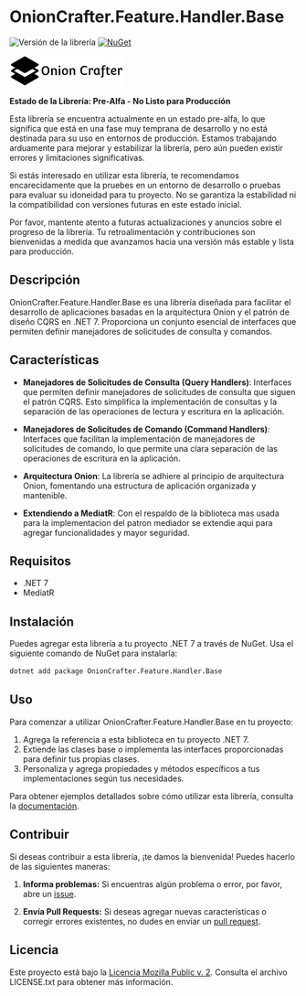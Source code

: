 # OnionCrafter.Feature.Handler.Base

![Versión de la librería](https://img.shields.io/badge/Versi%C3%B3n-1.0.0-brightgreen) [![NuGet](https://img.shields.io/nuget/v/OnionCrafter.Feature.Handler.Base.svg)](https://www.nuget.org/packages/OnionCrafter.Feature.Handler.Base/)

![](https://raw.githubusercontent.com/Dtopiast/OnionCrafter.Feature.Handler.Base/main/Images/Logo.png)

**Estado de la Librería: Pre-Alfa - No Listo para Producción**

Esta librería se encuentra actualmente en un estado pre-alfa, lo que significa que está en una fase muy temprana de desarrollo y no está destinada para su uso en entornos de producción. Estamos trabajando arduamente para mejorar y estabilizar la librería, pero aún pueden existir errores y limitaciones significativas.

Si estás interesado en utilizar esta librería, te recomendamos encarecidamente que la pruebes en un entorno de desarrollo o pruebas para evaluar su idoneidad para tu proyecto. No se garantiza la estabilidad ni la compatibilidad con versiones futuras en este estado inicial.

Por favor, mantente atento a futuras actualizaciones y anuncios sobre el progreso de la librería. Tu retroalimentación y contribuciones son bienvenidas a medida que avanzamos hacia una versión más estable y lista para producción.

## Descripción

OnionCrafter.Feature.Handler.Base es una librería diseñada para facilitar el desarrollo de aplicaciones basadas en la arquitectura Onion y el patrón de diseño CQRS en .NET 7. Proporciona un conjunto esencial de interfaces que permiten definir manejadores de solicitudes de consulta y comandos.

## Características

- **Manejadores de Solicitudes de Consulta (Query Handlers)**: Interfaces que permiten definir manejadores de solicitudes de consulta que siguen el patrón CQRS. Esto simplifica la implementación de consultas y la separación de las operaciones de lectura y escritura en la aplicación.

- **Manejadores de Solicitudes de Comando (Command Handlers)**: Interfaces que facilitan la implementación de manejadores de solicitudes de comando, lo que permite una clara separación de las operaciones de escritura en la aplicación.

- **Arquitectura Onion**: La librería se adhiere al principio de arquitectura Onion, fomentando una estructura de aplicación organizada y mantenible.

- **Extendiendo a MediatR**: Con el respaldo de la biblioteca mas usada para la implementacion del patron mediador se extendie aqui para agregar funcionalidades y mayor seguridad.

## Requisitos

- .NET 7
- MediatR

## Instalación

Puedes agregar esta librería a tu proyecto .NET 7 a través de NuGet. Usa el siguiente comando de NuGet para instalarla:

```bash
dotnet add package OnionCrafter.Feature.Handler.Base
```

## Uso

Para comenzar a utilizar OnionCrafter.Feature.Handler.Base en tu proyecto:

1. Agrega la referencia a esta biblioteca en tu proyecto .NET 7.
2. Extiende las clases base o implementa las interfaces proporcionadas para definir tus propias clases.
3. Personaliza y agrega propiedades y métodos específicos a tus implementaciones según tus necesidades.

Para obtener ejemplos detallados sobre cómo utilizar esta librería, consulta la [documentación](https://github.com/Dtopiast/OnionCrafter.Feature.Handler.Base/wiki).

## Contribuir

Si deseas contribuir a esta librería, ¡te damos la bienvenida! Puedes hacerlo de las siguientes maneras:

1. **Informa problemas:** Si encuentras algún problema o error, por favor, abre un [issue](https://github.com/dtopiast/OnionCrafter.Feature.Handler.Base/issues).

2. **Envía Pull Requests:** Si deseas agregar nuevas características o corregir errores existentes, no dudes en enviar un [pull request](https://github.com/dtopiast/OnionCrafter.Feature.Handler.Base/pulls).

## Licencia

Este proyecto está bajo la [Licencia Mozilla Public v. 2](LICENSE.txt). Consulta el archivo LICENSE.txt para obtener más información.
